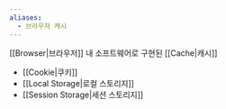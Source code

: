 ```yaml
---
aliases:
  - 브라우저 캐시
---
```

[[Browser|브라우저]] 내 소프트웨어로 구현된 [[Cache|캐시]]
- [[Cookie|쿠키]]
- [[Local Storage|로컬 스토리지]]
- [[Session Storage|세션 스토리지]]